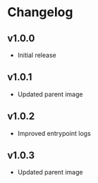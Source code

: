 # Changelog

## v1.0.0

- Initial release

## v1.0.1

- Updated parent image

## v1.0.2

- Improved entrypoint logs

## v1.0.3

- Updated parent image

